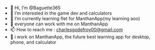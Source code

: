 - 👋 Hi, I’m @Baguette365
- 👀 I’m interested in the game dev and calculators
- 🌱 I’m currently learning flet for ManthanApp(my learning aoo)
- 💞️ everyone can work with me on ManthanApp
- 📫 How to reach me : charlesgodefroy00@gmail.com
- 🤖 i work on ManthanApp, the future best learning app for desktop, phone, and calculator
